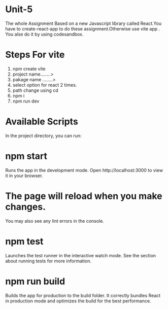 # Unit-5

The whole Assignment Based on a new Javascript library called React.You have to create-react-app to do these assignment.Otherwise use vite app .
You alse do it by using codesandbox.

# Steps For vite 
 1. npm create vite
 2. project name........>
 3. pakage name ........>
 4. select option for react 2 times.
 5. path change using cd <file name>
 6. npm i
 7. npm run dev
 
# Available Scripts
In the project directory, you can run:

# npm start
Runs the app in the development mode.
Open http://localhost:3000 to view it in your browser.

# The page will reload when you make changes.
You may also see any lint errors in the console.

# npm test
Launches the test runner in the interactive watch mode.
See the section about running tests for more information.

# npm run build
Builds the app for production to the build folder.
It correctly bundles React in production mode and optimizes the build for the best performance.

